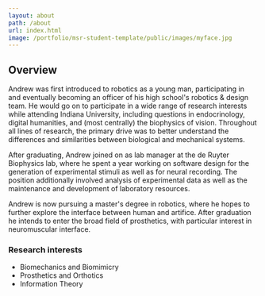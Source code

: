 ```yaml
---
layout: about
path: /about
url: index.html
image: /portfolio/msr-student-template/public/images/myface.jpg
---
```


## Overview
Andrew was first introduced to robotics as a young man, participating in and eventually becoming an officer of his high school's robotics & design team. He would go on to participate in a wide range of research interests while attending Indiana University, including questions in endocrinology, digital humanities, and (most centrally) the biophysics of vision. Throughout all lines of research, the primary drive was to better understand the differences and similarities between biological and mechanical systems.

After graduating, Andrew joined on as lab manager at the de Ruyter Biophysics lab, where he spent a year working on software design for the generation of experimental stimuli as well as for neural recording. The position additionally involved analysis of experimental data as well as the maintenance and development of laboratory resources.

Andrew is now pursuing a master's degree in robotics, where he hopes to further explore the interface between human and artifice. After graduation he intends to enter the broad field of prosthetics, with particular interest in neuromuscular interface.

### Research interests
* Biomechanics and Biomimicry
* Prosthetics and Orthotics
* Information Theory
